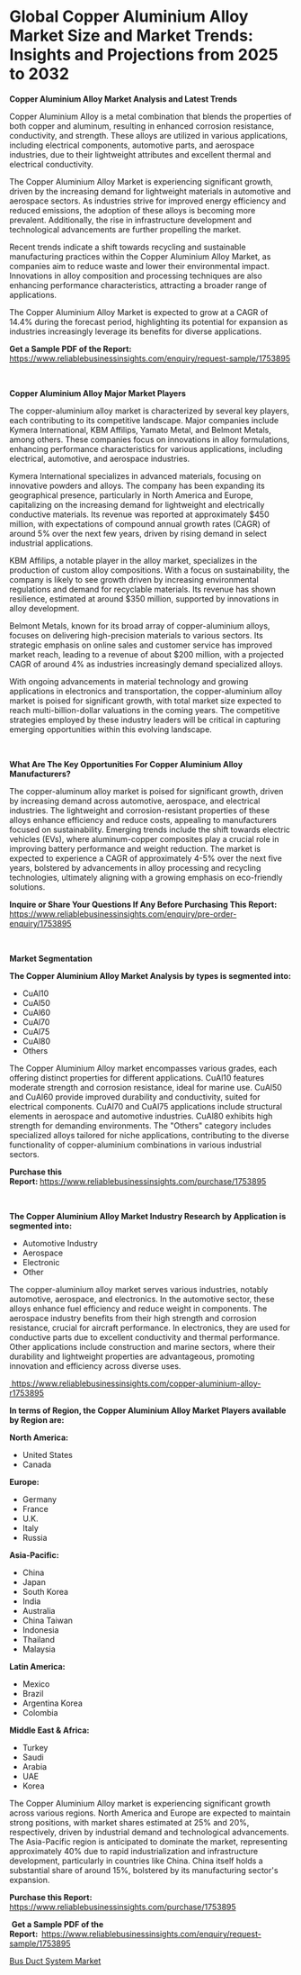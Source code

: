 <p><h1>Global Copper Aluminium Alloy Market Size and Market Trends: Insights and Projections from 2025 to 2032</h1></p><p><strong>Copper Aluminium Alloy Market Analysis and Latest Trends</strong></p>
<p><p>Copper Aluminium Alloy is a metal combination that blends the properties of both copper and aluminum, resulting in enhanced corrosion resistance, conductivity, and strength. These alloys are utilized in various applications, including electrical components, automotive parts, and aerospace industries, due to their lightweight attributes and excellent thermal and electrical conductivity.</p><p>The Copper Aluminium Alloy Market is experiencing significant growth, driven by the increasing demand for lightweight materials in automotive and aerospace sectors. As industries strive for improved energy efficiency and reduced emissions, the adoption of these alloys is becoming more prevalent. Additionally, the rise in infrastructure development and technological advancements are further propelling the market.</p><p>Recent trends indicate a shift towards recycling and sustainable manufacturing practices within the Copper Aluminium Alloy Market, as companies aim to reduce waste and lower their environmental impact. Innovations in alloy composition and processing techniques are also enhancing performance characteristics, attracting a broader range of applications.</p><p>The Copper Aluminium Alloy Market is expected to grow at a CAGR of 14.4% during the forecast period, highlighting its potential for expansion as industries increasingly leverage its benefits for diverse applications.</p></p>
<p><strong>Get a Sample PDF of the Report:&nbsp;</strong> <a href="https://www.reliablebusinessinsights.com/enquiry/request-sample/1753895?utm_campaign=3134&utm_medium=2&utm_source=Github&utm_content=ia&utm_term=06032025&utm_id=copper-aluminium-alloy">https://www.reliablebusinessinsights.com/enquiry/request-sample/1753895</a></p>
<p>&nbsp;</p>
<p><strong>Copper Aluminium Alloy Major Market Players</strong></p>
<p><p>The copper-aluminium alloy market is characterized by several key players, each contributing to its competitive landscape. Major companies include Kymera International, KBM Affilips, Yamato Metal, and Belmont Metals, among others. These companies focus on innovations in alloy formulations, enhancing performance characteristics for various applications, including electrical, automotive, and aerospace industries.</p><p>Kymera International specializes in advanced materials, focusing on innovative powders and alloys. The company has been expanding its geographical presence, particularly in North America and Europe, capitalizing on the increasing demand for lightweight and electrically conductive materials. Its revenue was reported at approximately $450 million, with expectations of compound annual growth rates (CAGR) of around 5% over the next few years, driven by rising demand in select industrial applications.</p><p>KBM Affilips, a notable player in the alloy market, specializes in the production of custom alloy compositions. With a focus on sustainability, the company is likely to see growth driven by increasing environmental regulations and demand for recyclable materials. Its revenue has shown resilience, estimated at around $350 million, supported by innovations in alloy development.</p><p>Belmont Metals, known for its broad array of copper-aluminium alloys, focuses on delivering high-precision materials to various sectors. Its strategic emphasis on online sales and customer service has improved market reach, leading to a revenue of about $200 million, with a projected CAGR of around 4% as industries increasingly demand specialized alloys.</p><p>With ongoing advancements in material technology and growing applications in electronics and transportation, the copper-aluminium alloy market is poised for significant growth, with total market size expected to reach multi-billion-dollar valuations in the coming years. The competitive strategies employed by these industry leaders will be critical in capturing emerging opportunities within this evolving landscape.</p></p>
<p>&nbsp;</p>
<p><strong>What Are The Key Opportunities For Copper Aluminium Alloy Manufacturers?</strong></p>
<p><p>The copper-aluminum alloy market is poised for significant growth, driven by increasing demand across automotive, aerospace, and electrical industries. The lightweight and corrosion-resistant properties of these alloys enhance efficiency and reduce costs, appealing to manufacturers focused on sustainability. Emerging trends include the shift towards electric vehicles (EVs), where aluminum-copper composites play a crucial role in improving battery performance and weight reduction. The market is expected to experience a CAGR of approximately 4-5% over the next five years, bolstered by advancements in alloy processing and recycling technologies, ultimately aligning with a growing emphasis on eco-friendly solutions.</p></p>
<p><strong>Inquire or Share Your Questions If Any Before Purchasing This Report:</strong> <a href="https://www.reliablebusinessinsights.com/enquiry/pre-order-enquiry/1753895?utm_campaign=3134&utm_medium=2&utm_source=Github&utm_content=ia&utm_term=06032025&utm_id=copper-aluminium-alloy">https://www.reliablebusinessinsights.com/enquiry/pre-order-enquiry/1753895</a></p>
<p>&nbsp;</p>
<p><strong>Market Segmentation</strong></p>
<p><strong>The Copper Aluminium Alloy Market Analysis by types is segmented into:</strong></p>
<p><ul><li>CuAl10</li><li>CuAl50</li><li>CuAl60</li><li>CuAl70</li><li>CuAl75</li><li>CuAl80</li><li>Others</li></ul></p>
<p><p>The Copper Aluminium Alloy market encompasses various grades, each offering distinct properties for different applications. CuAl10 features moderate strength and corrosion resistance, ideal for marine use. CuAl50 and CuAl60 provide improved durability and conductivity, suited for electrical components. CuAl70 and CuAl75 applications include structural elements in aerospace and automotive industries. CuAl80 exhibits high strength for demanding environments. The "Others" category includes specialized alloys tailored for niche applications, contributing to the diverse functionality of copper-aluminium combinations in various industrial sectors.</p></p>
<p><strong>Purchase this Report:&nbsp;</strong><a href="https://www.reliablebusinessinsights.com/purchase/1753895?utm_campaign=3134&utm_medium=2&utm_source=Github&utm_content=ia&utm_term=06032025&utm_id=copper-aluminium-alloy">https://www.reliablebusinessinsights.com/purchase/1753895</a></p>
<p>&nbsp;</p>
<p><strong>The Copper Aluminium Alloy Market Industry Research by Application is segmented into:</strong></p>
<p><ul><li>Automotive Industry</li><li>Aerospace</li><li>Electronic</li><li>Other</li></ul></p>
<p><p>The copper-aluminium alloy market serves various industries, notably automotive, aerospace, and electronics. In the automotive sector, these alloys enhance fuel efficiency and reduce weight in components. The aerospace industry benefits from their high strength and corrosion resistance, crucial for aircraft performance. In electronics, they are used for conductive parts due to excellent conductivity and thermal performance. Other applications include construction and marine sectors, where their durability and lightweight properties are advantageous, promoting innovation and efficiency across diverse uses.</p></p>
<p><a href="https://www.reliablebusinessinsights.com/copper-aluminium-alloy-r1753895?utm_campaign=3134&utm_medium=2&utm_source=Github&utm_content=ia&utm_term=06032025&utm_id=copper-aluminium-alloy">&nbsp;https://www.reliablebusinessinsights.com/copper-aluminium-alloy-r1753895</a></p>
<p><strong>In terms of Region, the Copper Aluminium Alloy Market Players available by Region are:</strong></p>
<p>
    <p> <strong> North America: </strong>
        <ul>
            <li>United States</li>
            <li>Canada</li>
        </ul>
        </p> 
    <p> <strong> Europe: </strong>
        <ul>
            <li>Germany</li>
            <li>France</li>
            <li>U.K.</li>
            <li>Italy</li>
            <li>Russia</li>
        </ul>
        </p> 
    <p> <strong> Asia-Pacific: </strong>
        <ul>
            <li>China</li>
            <li>Japan</li>
            <li>South Korea</li>
            <li>India</li>
            <li>Australia</li>
            <li>China Taiwan</li>
            <li>Indonesia</li>
            <li>Thailand</li>
            <li>Malaysia</li>
        </ul>
        </p> 
    <p> <strong> Latin America: </strong>
        <ul>
            <li>Mexico</li>
            <li>Brazil</li>
            <li>Argentina Korea</li>
            <li>Colombia</li>
        </ul>
        </p> 
    <p> <strong> Middle East & Africa: </strong>
        <ul>
            <li>Turkey</li>
            <li>Saudi</li>
            <li>Arabia</li>
            <li>UAE</li>
            <li>Korea</li>
        </ul>
    </p>
    </p>
<p><p>The Copper Aluminium Alloy market is experiencing significant growth across various regions. North America and Europe are expected to maintain strong positions, with market shares estimated at 25% and 20%, respectively, driven by industrial demand and technological advancements. The Asia-Pacific region is anticipated to dominate the market, representing approximately 40% due to rapid industrialization and infrastructure development, particularly in countries like China. China itself holds a substantial share of around 15%, bolstered by its manufacturing sector's expansion.</p></p>
<p><strong>Purchase this Report: </strong><a href="https://www.reliablebusinessinsights.com/purchase/1753895?utm_campaign=3134&utm_medium=2&utm_source=Github&utm_content=ia&utm_term=06032025&utm_id=copper-aluminium-alloy">https://www.reliablebusinessinsights.com/purchase/1753895</a></p>
<p>&nbsp;<strong>Get a Sample PDF of the Report:&nbsp;&nbsp;</strong><a href="https://www.reliablebusinessinsights.com/enquiry/request-sample/1753895?utm_campaign=3134&utm_medium=2&utm_source=Github&utm_content=ia&utm_term=06032025&utm_id=copper-aluminium-alloy">https://www.reliablebusinessinsights.com/enquiry/request-sample/1753895</a></p>
<p><strong></strong></p>
<p><p><a href="https://github.com/akermigarib/Market-Research-Report-List-1/blob/main/bus-duct-system-market.md?utm_campaign=3134&utm_medium=2&utm_source=Github&utm_content=ia&utm_term=06032025&utm_id=copper-aluminium-alloy">Bus Duct System Market</a></p></p>